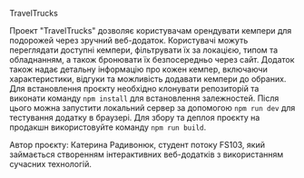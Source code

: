 TravelTrucks

Проект "TravelTrucks" дозволяє користувачам орендувати кемпери для подорожей через зручний веб-додаток. Користувачі можуть переглядати доступні кемпери, фільтрувати їх за локацією, типом та обладнанням, а також бронювати їх безпосередньо через сайт. Додаток також надає детальну інформацію про кожен кемпер, включаючи характеристики, відгуки та можливість додавати кемпери до обраних.
Для встановлення проєкту необхідно клонувати репозиторій та виконати команду `npm install` для встановлення залежностей. Після цього можна запустити локальний сервер за допомогою `npm run dev` для тестування додатку в браузері. Для збору та деплоя проєкту на продакшн використовуйте команду `npm run build`. 

Автор проєкту: Катерина Радивонюк, студент потоку FS103, який займається створенням інтерактивних веб-додатків з використанням сучасних технологій.